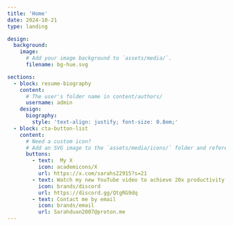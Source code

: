 ```yaml
---
title: 'Home'
date: 2024-10-21
type: landing

design:
  background:
    image:
      # Add your image background to `assets/media/`.
      filename: bg-hue.svg

sections:
  - block: resume-biography
    content:
      # The user's folder name in content/authors/
      username: admin
    design:
      biography:
        style: 'text-align: justify; font-size: 0.8em;'
  - block: cta-button-list
    content:
      # Need a custom icon?
      # Add an SVG image to the `assets/media/icons/` folder and reference it in the `icon` field below
      buttons:
        - text:  My X
          icon: academicons/X
          url: https://x.com/sarahs22915?s=21
        - text: Watch my new YouTube video to achieve 20x productivity
          icon: brands/discord
          url: https://discord.gg/QtgRG9dq
        - text: Contact me by email
          icon: brands/email
          url: Sarahduan2007@proton.me
---
```

